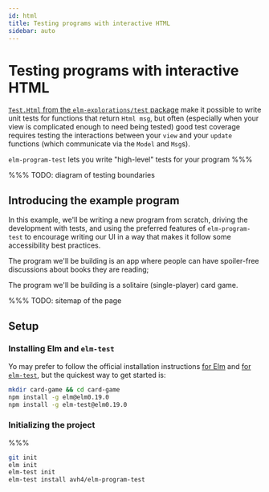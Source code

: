 ```yaml
---
id: html
title: Testing programs with interactive HTML
sidebar: auto
---
```


# Testing programs with interactive HTML

[`Test.Html` from the `elm-explorations/test` package](https://package.elm-lang.org/packages/elm-explorations/test/latest/Test-Html-Query)
make it possible to write unit tests for functions that return `Html msg`,
but often
(especially when your view is complicated enough to need being tested)
good test coverage requires testing the interactions between your `view` and your `update` functions
(which communicate via the `Model` and `Msg`s).

`elm-program-test` lets you write "high-level" tests for your program %%%

%%% TODO: diagram of testing boundaries 


## Introducing the example program

In this example, we'll be writing a new program from scratch,
driving the development with tests,
and using the preferred features of `elm-program-test` to
encourage writing our UI in a way that makes it follow
some accessibility best practices.

The program we'll be building is an app where people can
have spoiler-free discussions about books they are reading;
  

The program we'll be building is a solitaire (single-player) card game.

%%% TODO: sitemap of the page


## Setup

### Installing Elm and `elm-test`

Yo may prefer to follow the official installation instructions
[for Elm](https://guide.elm-lang.org/install.html)
and [for `elm-test`](https://github.com/rtfeldman/node-test-runner#readme),
but the quickest way to get started is:

```sh
mkdir card-game && cd card-game
npm install -g elm@elm0.19.0
npm install -g elm-test@elm0.19.0
```

### Initializing the project

%%%

```sh
git init
elm init
elm-test init
elm-test install avh4/elm-program-test
```




